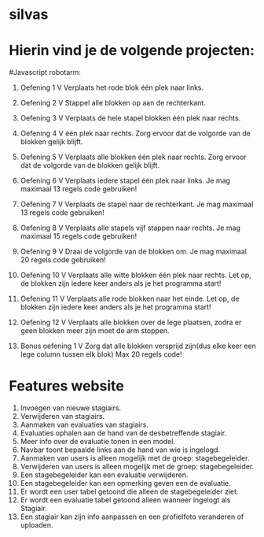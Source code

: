 # silvas
# Hierin vind je de volgende projecten:

#Javascript robotarm:
1. Oefening 1 V
Verplaats het rode blok één plek naar links.
2. Oefening 2 V
Stappel alle blokken op aan de rechterkant.
3. Oefening 3 V
Verplaats de hele stapel blokken één plek naar rechts.
4. Oefening 4 V
één plek naar rechts. Zorg ervoor dat de volgorde van de blokken gelijk blijft.
5. Oefening 5 V
Verplaats alle blokken één plek naar rechts. Zorg ervoor dat de volgorde van de blokken gelijk blijft. 
6. Oefening 6  V
Verplaats iedere stapel één plek naar links.
Je mag maximaal 13 regels code gebruiken!
7. Oefening 7 V
Verplaats de stapel naar de rechterkant.
Je mag maximaal 13 regels code gebruiken!
8. Oefening 8 V
Verplaats alle stapels vijf stappen naar rechts.
Je mag maximaal 15 regels code gebruiken!
9. Oefening 9 V
Draai de volgorde van de blokken om.
Je mag maximaal 20 regels code gebruiken!
10. Oefening 10 V
Verplaats alle witte blokken één plek naar rechts. 
Let op, de blokken zijn iedere keer anders als je het programma start!
11. Oefening 11 V
Verplaats alle rode blokken naar het einde.
Let op, de blokken zijn iedere keer anders als je het programma start!
12. Oefening 12 V
Verplaats alle blokken over de lege plaatsen, zodra er geen blokken meer zijn moet de arm stoppen.

1. Bonus oefening 1 V
Zorg dat alle blokken versprijd zijn(dus elke keer een lege column tussen elk blok)
Max 20 regels code!


# Features website
1. Invoegen van nieuwe stagiairs.
2. Verwijderen van stagiairs.
3. Aanmaken van evaluaties van stagiairs.
4. Evaluaties ophalen aan de hand van de desbetreffende stagiair.
5. Meer info over de evaluatie tonen in een model.
6. Navbar toont bepaalde links aan de hand van wie is ingelogd.
7. Aanmaken van users is alleen mogelijk met de groep: stagebegeleider.
8. Verwijderen van users is alleen mogelijk met de groep: stagebegeleider.
9. Een stagebegeleider kan een evaluatie verwijderen.
10. Een stagebegeleider kan een opmerking geven een de evaluatie.
12. Er wordt een user tabel getoond die alleen de stagebegeleider ziet.
13. Er wordt een evaluatie tabel getoond alleen wanneer ingelogt als Stagiair.
14. Een stagiair kan zijn info aanpassen en een profielfoto veranderen of uploaden.

